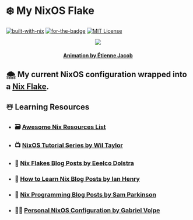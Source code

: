 # :snowflake: **My NixOS Flake**

[![built-with-nix](https://builtwithnix.org/badge.svg)](https://builtwithnix.org)
[![for-the-badge](https://forthebadge.com/images/badges/winter-is-coming.svg)](https://forthebadge.com)
[![MIT License][license-shield]][license-url]

<p align="center">
    <img src="https://bleuje.github.io/gifset/2017/gifs/2017_27_folds1.gif">
</p>

<h4 align="center"> 
    <p><a href="https://twitter.com/etiennejcb/">Animation by Étienne Jacob</a></p>
</h4>

## :cloud_with_snow: My current NixOS configuration wrapped into a [Nix Flake](https://nixos.wiki/wiki/Flakes).

## :snowman_with_snow: Learning Resources

- ### :card_file_box: [Awesome Nix Resources List](https://github.com/nix-community/awesome-nix)

- ### :tv: [NixOS Tutorial Series by Wil Taylor](https://www.youtube.com/playlist?list=PL-saUBvIJzOkjAw_vOac75v-x6EzNzZq-)

- ### :thought_balloon: [Nix Flakes Blog Posts by Eeelco Dolstra](https://www.tweag.io/blog/2020-05-25-flakes/)

- ### :thought_balloon: [How to Learn Nix Blog Posts by Ian Henry](https://ianthehenry.com/posts/how-to-learn-nix/)

- ### :thought_balloon: [Nix Programming Blog Posts by Sam Parkinson](https://www.sam.today/blog/environments-with-nix-shell-learning-nix-pt-1/)

- ### :man_technologist: [Personal NixOS Configuration by Gabriel Volpe](https://github.com/gvolpe/nix-config)

<!-- MARKDOWN LINKS -->

[license-shield]: https://img.shields.io/github/license/tensorush/My-NixOS-Flake.svg?style=for-the-badge
[license-url]: https://github.com/tensorush/My-NixOS-Flake/blob/master/LICENSE.md
